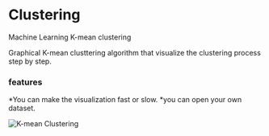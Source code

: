 # Clustering
Machine Learning K-mean clustering

Graphical K-mean clusttering algorithm that visualize the clustering process step by step.
### features
*You can make the visualization fast or slow.
*you can open your own dataset.

![K-mean Clustering](https://m-shaeri.ir/blog/wp-content/uploads/2021/05/K-mean.jpg)

